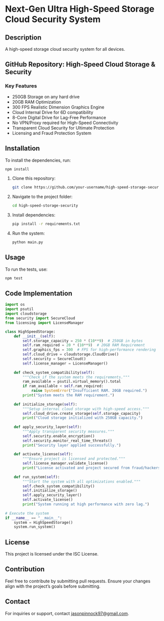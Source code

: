 # Next-Gen Ultra High-Speed Storage Cloud Security System

## Description

A high-speed storage cloud security system for all devices.

## GitHub Repository: High-Speed Cloud Storage & Security

### Key Features

- 250GB Storage on any hard drive
- 20GB RAM Optimization
- 300 FPS Realistic Dimension Graphics Engine
- Cloud Internal Drive for 6D compatibility
- 8-Core Digital Drive for Lag-Free Performance
- No VPN/Proxy required for High-Speed Connectivity
- Transparent Cloud Security for Ultimate Protection
- Licensing and Fraud Protection System

## Installation

To install the dependencies, run:

```sh
npm install
```

1. Clone this repository:

   ```bash
   git clone https://github.com/your-username/high-speed-storage-security.git
   ```

2. Navigate to the project folder:

   ```bash
   cd high-speed-storage-security
   ```

3. Install dependencies:

   ```bash
   pip install -r requirements.txt
   ```

4. Run the system:

   ```bash
   python main.py
   ```

## Usage

To run the tests, use:

```sh
npm test
```

## Code Implementation

```python
import os
import psutil
import cloudstorage
from security import SecureCloud
from licensing import LicenseManager

class HighSpeedStorage:
    def __init__(self):
        self.storage_capacity = 250 * (10**9)  # 250GB in bytes
        self.ram_required = 20 * (10**9)  # 20GB RAM Requirement
        self.graphics_fps = 300  # FPS for high-performance rendering
        self.cloud_drive = cloudstorage.CloudDrive()
        self.security = SecureCloud()
        self.license_manager = LicenseManager()
    
    def check_system_compatibility(self):
        """Check if the system meets the requirements."""
        ram_available = psutil.virtual_memory().total
        if ram_available < self.ram_required:
            raise SystemError("Insufficient RAM. 20GB required.")
        print("System meets the RAM requirement.")
    
    def initialize_storage(self):
        """Setup internal cloud storage with high-speed access."""
        self.cloud_drive.create_storage(self.storage_capacity)
        print("Cloud storage initialized with 250GB capacity.")
    
    def apply_security_layer(self):
        """Apply transparent security measures."""
        self.security.enable_encryption()
        self.security.monitor_real_time_threats()
        print("Security layer applied successfully.")
    
    def activate_license(self):
        """Ensure project is licensed and protected."""
        self.license_manager.validate_license()
        print("License activated and project secured from fraud/hackers.")
    
    def run_system(self):
        """Start the system with all optimizations enabled."""
        self.check_system_compatibility()
        self.initialize_storage()
        self.apply_security_layer()
        self.activate_license()
        print("System running at high performance with zero lag.")
    
# Execute the system
if __name__ == "__main__":
    system = HighSpeedStorage()
    system.run_system()
```

## License

This project is licensed under the ISC License.

## Contribution

Feel free to contribute by submitting pull requests. Ensure your changes align with the project’s goals before submitting.

## Contact

For inquiries or support, contact [jasonpinnock97@gmail.com](mailto:jasonpinnock97@gmail.com).
